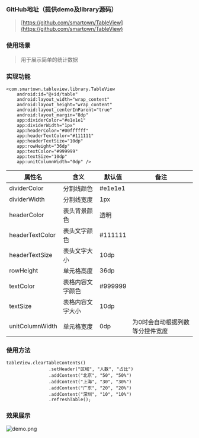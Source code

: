 ### GitHub地址（提供demo及library源码）
> [https://github.com/smartown/TableView](https://github.com/smartown/TableView)

### 使用场景
> 用于展示简单的统计数据

### 实现功能
    <com.smartown.tableview.library.TableView
        android:id="@+id/table"
        android:layout_width="wrap_content"
        android:layout_height="wrap_content"
        android:layout_centerInParent="true"
        android:layout_margin="8dp"
        app:dividerColor="#e1e1e1"
        app:dividerWidth="1px"
        app:headerColor="#00ffffff"
        app:headerTextColor="#111111"
        app:headerTextSize="10dp"
        app:rowHeight="36dp"
        app:textColor="#999999"
        app:textSize="10dp"
        app:unitColumnWidth="0dp" />

属性名|含义|默认值|备注
---|---|---|---
dividerColor|分割线颜色|#e1e1e1|
dividerWidth|分割线宽度|1px|
headerColor|表头背景颜色|透明|
headerTextColor|表头文字颜色|#111111|
headerTextSize|表头文字大小|10dp|
rowHeight|单元格高度|36dp|
textColor|表格内容文字颜色|#999999|
textSize|表格内容文字大小|10dp|
unitColumnWidth|单元格宽度|0dp|为0时会自动根据列数等分控件宽度

### 使用方法
    tableView.clearTableContents()
                    .setHeader("区域", "人数", "占比")
                    .addContent("北京", "50", "50%")
                    .addContent("上海", "30", "30%")
                    .addContent("广东", "20", "20%")
                    .addContent("深圳", "10", "10%")
                    .refreshTable();
### 效果展示
![demo.png](http://upload-images.jianshu.io/upload_images/1951791-8278676dabba094b.png?imageMogr2/auto-orient/strip%7CimageView2/2/w/1240)
